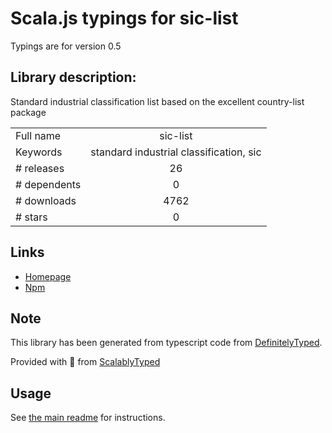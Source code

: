 
# Scala.js typings for sic-list

Typings are for version 0.5

## Library description:
Standard industrial classification list based on the excellent country-list package

|                    |                 |
| ------------------ | :-------------: |
| Full name          | sic-list |
| Keywords           | standard industrial classification, sic |
| # releases         | 26 |
| # dependents       | 0 |
| # downloads        | 4762 |
| # stars            | 0 |

## Links
- [Homepage](https://github.com/596050/sic)
- [Npm](https://www.npmjs.com/package/sic-list)
    


## Note
This library has been generated from typescript code from [DefinitelyTyped](https://definitelytyped.org).

Provided with :purple_heart: from [ScalablyTyped](https://github.com/oyvindberg/ScalablyTyped)

## Usage
See [the main readme](../../readme.md) for instructions.


